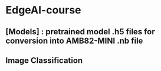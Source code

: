 # EdgeAI-course

## [Models] : pretrained model .h5 files for conversion into AMB82-MINI .nb file

## Image Classification

